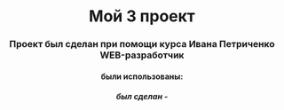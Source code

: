 <h1 align="center">Мой 3 проект</h1>
<h3 align="center">Проект был сделан при помощи курса Ивана Петриченко WEB-разработчик</h3>
<h4 align="center">были использованы:</h4>
<h5 align="center">был сделан -</h5>
